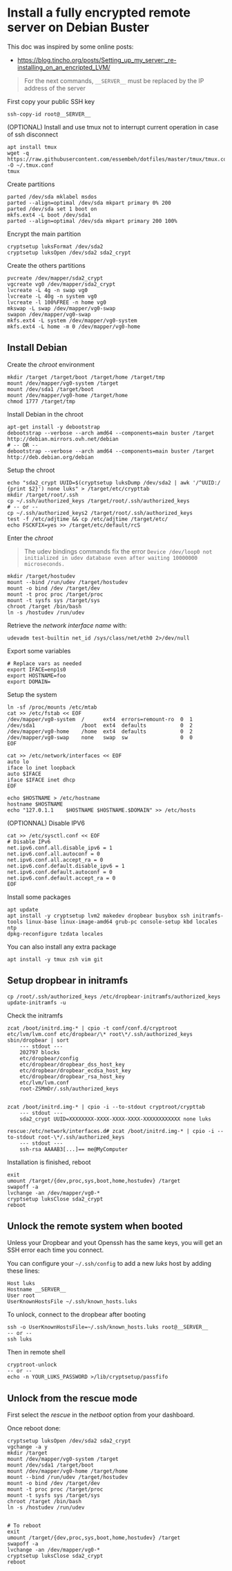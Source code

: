 # Install a fully encrypted remote server on Debian Buster 

This doc was inspired by some online posts:
- https://blog.tincho.org/posts/Setting_up_my_server:_re-installing_on_an_encripted_LVM/


> For the next commands, `__SERVER__` must be replaced by the IP address of the server


First copy your public SSH key 
```
ssh-copy-id root@__SERVER__
```


(OPTIONAL) Install and use tmux not to interrupt current operation in case of ssh disconnect
```
apt install tmux
wget -q https://raw.githubusercontent.com/essembeh/dotfiles/master/tmux/tmux.conf -O ~/.tmux.conf
tmux
```


Create partitions
```
parted /dev/sda mklabel msdos
parted --align=optimal /dev/sda mkpart primary 0% 200
parted /dev/sda set 1 boot on
mkfs.ext4 -L boot /dev/sda1
parted --align=optimal /dev/sda mkpart primary 200 100%
```


Encrypt the main partition
```
cryptsetup luksFormat /dev/sda2
cryptsetup luksOpen /dev/sda2 sda2_crypt
```


Create the others partitions
```
pvcreate /dev/mapper/sda2_crypt
vgcreate vg0 /dev/mapper/sda2_crypt
lvcreate -L 4g -n swap vg0
lvcreate -L 40g -n system vg0
lvcreate -l 100%FREE -n home vg0
mkswap -L swap /dev/mapper/vg0-swap
swapon /dev/mapper/vg0-swap
mkfs.ext4 -L system /dev/mapper/vg0-system
mkfs.ext4 -L home -m 0 /dev/mapper/vg0-home
```

## Install Debian


Create the *chroot* environment
```
mkdir /target /target/boot /target/home /target/tmp
mount /dev/mapper/vg0-system /target
mount /dev/sda1 /target/boot
mount /dev/mapper/vg0-home /target/home
chmod 1777 /target/tmp
```


Install Debian in the chroot
```
apt-get install -y debootstrap
debootstrap --verbose --arch amd64 --components=main buster /target http://debian.mirrors.ovh.net/debian
# -- OR --
debootstrap --verbose --arch amd64 --components=main buster /target http://deb.debian.org/debian
```


Setup the chroot
```
echo "sda2_crypt UUID=$(cryptsetup luksDump /dev/sda2 | awk '/^UUID:/ {print $2}') none luks" > /target/etc/crypttab
mkdir /target/root/.ssh
cp ~/.ssh/authorized_keys /target/root/.ssh/authorized_keys
# -- or --
cp ~/.ssh/authorized_keys2 /target/root/.ssh/authorized_keys
test -f /etc/adjtime && cp /etc/adjtime /target/etc/
echo FSCKFIX=yes >> /target/etc/default/rcS
```


Enter the *chroot*
> The udev bindings commands fix the error `Device /dev/loop0 not initialized in udev database even after waiting 10000000 microseconds.`
```
mkdir /target/hostudev
mount --bind /run/udev /target/hostudev 
mount -o bind /dev /target/dev
mount -t proc proc /target/proc
mount -t sysfs sys /target/sys
chroot /target /bin/bash
ln -s /hostudev /run/udev
```

Retrieve the *network interface name* with:
```
udevadm test-builtin net_id /sys/class/net/eth0 2>/dev/null
```

Export some variables
```
# Replace vars as needed
export IFACE=enp1s0
export HOSTNAME=foo
export DOMAIN=
```


Setup the system
```
ln -sf /proc/mounts /etc/mtab
cat >> /etc/fstab << EOF
/dev/mapper/vg0-system  /      ext4  errors=remount-ro  0  1
/dev/sda1               /boot  ext4  defaults           0  2
/dev/mapper/vg0-home    /home  ext4  defaults           0  2
/dev/mapper/vg0-swap    none   swap  sw                 0  0
EOF

cat >> /etc/network/interfaces << EOF
auto lo
iface lo inet loopback
auto $IFACE
iface $IFACE inet dhcp
EOF

echo $HOSTNAME > /etc/hostname
hostname $HOSTNAME
echo "127.0.1.1    $HOSTNAME $HOSTNAME.$DOMAIN" >> /etc/hosts
```


(OPTIONNAL) Disable IPV6 
```
cat >> /etc/sysctl.conf << EOF
# Disable IPv6
net.ipv6.conf.all.disable_ipv6 = 1
net.ipv6.conf.all.autoconf = 0
net.ipv6.conf.all.accept_ra = 0
net.ipv6.conf.default.disable_ipv6 = 1
net.ipv6.conf.default.autoconf = 0
net.ipv6.conf.default.accept_ra = 0
EOF
```


Install some packages
```
apt update
apt install -y cryptsetup lvm2 makedev dropbear busybox ssh initramfs-tools linux-base linux-image-amd64 grub-pc console-setup kbd locales ntp
dpkg-reconfigure tzdata locales
```


You can also install any extra package
```
apt install -y tmux zsh vim git
```


## Setup dropbear in initramfs
```
cp /root/.ssh/authorized_keys /etc/dropbear-initramfs/authorized_keys
update-initramfs -u
```


Check the initramfs
```
zcat /boot/initrd.img-* | cpio -t conf/conf.d/cryptroot etc/lvm/lvm.conf etc/dropbear/\* root\*/.ssh/authorized_keys sbin/dropbear | sort
	--- stdout ---
	202797 blocks
	etc/dropbear/config
	etc/dropbear/dropbear_dss_host_key
	etc/dropbear/dropbear_ecdsa_host_key
	etc/dropbear/dropbear_rsa_host_key
	etc/lvm/lvm.conf
	root-ZSMmDr/.ssh/authorized_keys


zcat /boot/initrd.img-* | cpio -i --to-stdout cryptroot/crypttab
	--- stdout ---
	sda2_crypt UUID=XXXXXXXX-XXXX-XXXX-XXXX-XXXXXXXXXXXX none luks

rescue:/etc/network/interfaces.d# zcat /boot/initrd.img-* | cpio -i --to-stdout root-\*/.ssh/authorized_keys
	--- stdout ---
	ssh-rsa AAAAB3[...]== me@MyComputer

```


Installation is finished, reboot
```
exit
umount /target/{dev,proc,sys,boot,home,hostudev} /target
swapoff -a
lvchange -an /dev/mapper/vg0-*
cryptsetup luksClose sda2_crypt
reboot
```

## Unlock the remote system when booted

Unless your Dropbear and yout Openssh has the same keys, you will get an SSH error each time you connect.


You can configure your `~/.ssh/config` to add a new *luks* host by adding these lines:

```
Host luks
Hostname __SERVER__
User root
UserKnownHostsFile ~/.ssh/known_hosts.luks
```

To unlock, connect to the dropbear after booting
```
ssh -o UserKnownHostsFile=~/.ssh/known_hosts.luks root@__SERVER__
-- or --
ssh luks

```
Then in remote shell
```
cryptroot-unlock
-- or --
echo -n YOUR_LUKS_PASSWORD >/lib/cryptsetup/passfifo
```

## Unlock from the rescue mode

First select the *rescue* in the *netboot* option from your dashboard.

Once reboot done:
```
cryptsetup luksOpen /dev/sda2 sda2_crypt
vgchange -a y
mkdir /target
mount /dev/mapper/vg0-system /target
mount /dev/sda1 /target/boot
mount /dev/mapper/vg0-home /target/home
mount --bind /run/udev /target/hostudev 
mount -o bind /dev /target/dev
mount -t proc proc /target/proc
mount -t sysfs sys /target/sys
chroot /target /bin/bash
ln -s /hostudev /run/udev


# To reboot
exit
umount /target/{dev,proc,sys,boot,home,hostudev} /target
swapoff -a
lvchange -an /dev/mapper/vg0-*
cryptsetup luksClose sda2_crypt
reboot
```
